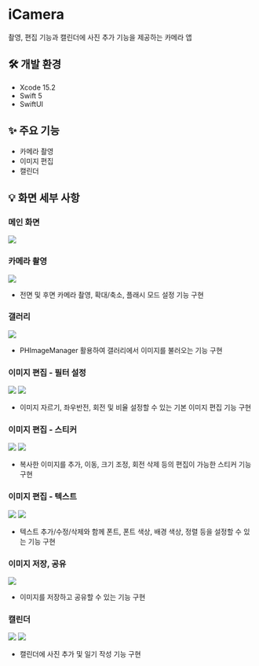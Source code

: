 # iCamera
촬영, 편집 기능과 캘린더에 사진 추가 기능을 제공하는 카메라 앱  

## 🛠️ 개발 환경
- Xcode 15.2
- Swift 5
- SwiftUI

## ✨ 주요 기능
- 카메라 촬영
- 이미지 편집
- 캘린더

## 💡 화면 세부 사항  

### 메인 화면
![](https://img.notionusercontent.com/s3/prod-files-secure%2F1091fc86-e92a-4399-b516-6a4455563d80%2F6d148d2a-e6f3-417f-b2bc-e8fe9c01c794%2FGroup_29.png/size/w=1220?exp=1735991023&sig=-ECTKuJouXI-9QTONApbZS0ygqsDuH8KeNc_SZGpuwI)

### 카메라 촬영
![](https://img.notionusercontent.com/s3/prod-files-secure%2F1091fc86-e92a-4399-b516-6a4455563d80%2F5dde8bb2-77d2-445b-a44c-687e68ef6a65%2FGroup_44_(2).png/size/w=1220?exp=1735991054&sig=ayVzoPG_tEZwhdHDnQY2HpqkELXY9EzyokGBN1LRXT8)
- 전면 및 후면 카메라 촬영, 확대/축소, 플래시 모드 설정 기능 구현

### 갤러리
![](https://img.notionusercontent.com/s3/prod-files-secure%2F1091fc86-e92a-4399-b516-6a4455563d80%2F3ecba75a-77f7-440b-aa53-993a3d33115b%2FGroup_31_(2).png/size/w=1220?exp=1735991083&sig=FMpD-tJUMcNZKZYeUOAncOjO65rMuaxy5BxiJ6N4S30)
- PHImageManager 활용하여 갤러리에서 이미지를 불러오는 기능 구현

### 이미지 편집 - 필터 설정
![](https://img.notionusercontent.com/s3/prod-files-secure%2F1091fc86-e92a-4399-b516-6a4455563d80%2F04ef7486-466e-4b8f-8f47-317fe7d311cc%2FGroup_34_(2).png/size/w=1220?exp=1735991137&sig=ex6Y_j4T7iUzaIuACAj4JUprEm03R52Na_CQS8KhFLg)
![](https://img.notionusercontent.com/s3/prod-files-secure%2F1091fc86-e92a-4399-b516-6a4455563d80%2Fd4884b3d-e039-49cf-b005-4dc0ac505f56%2FGroup_35.png/size/w=1220?exp=1735991147&sig=ohIx0OAgMqOdHXszka-YbcBfoyP-8WgP5oDKPJ44eVw)
- 이미지 자르기, 좌우반전, 회전 및 비율 설정할 수 있는 기본 이미지 편집 기능 구현

### 이미지 편집 - 스티커
![](https://img.notionusercontent.com/s3/prod-files-secure%2F1091fc86-e92a-4399-b516-6a4455563d80%2F305d36a8-63fa-46cd-b032-5b55fdf24b65%2FGroup_36.png/size/w=1220?exp=1735991165&sig=jxKrgsIDt_t3Wl0dIhKEfaJw9fmEobT27qGjmd_9_AM)
![](https://img.notionusercontent.com/s3/prod-files-secure%2F1091fc86-e92a-4399-b516-6a4455563d80%2F9724b9d7-ec36-418e-b416-6ec7e766d250%2FGroup_37.png/size/w=1220?exp=1735991182&sig=7GdXflhxlBfTEsF3_m_c_yfULWhGLvIUXKr7Ef_9Ms4)
- 복사한 이미지를 추가, 이동, 크기 조정, 회전 삭제 등의 편집이 가능한 스티커 기능 구현

### 이미지 편집 - 텍스트
![](https://img.notionusercontent.com/s3/prod-files-secure%2F1091fc86-e92a-4399-b516-6a4455563d80%2F557e500d-f2a4-487f-8451-546db8dc22fa%2FGroup_38.png/size/w=1220?exp=1735991216&sig=CiaCGlU_xfEeBFGNfe24lq6MSwaHh7JcONasdruWeH4)
![](https://img.notionusercontent.com/s3/prod-files-secure%2F1091fc86-e92a-4399-b516-6a4455563d80%2Feb403661-2535-4b1c-8c6b-98ede5367895%2FGroup_41.png/size/w=1220?exp=1735991229&sig=F2dXqwOxo0IgNoWNyH00ttIAzLRh0mX3NeuFqUzfy0w)
- 텍스트 추가/수정/삭제와 함께 폰트, 폰트 색상, 배경 색상, 정렬 등을 설정할 수 있는 기능 구현

### 이미지 저장, 공유
![](https://img.notionusercontent.com/s3/prod-files-secure%2F1091fc86-e92a-4399-b516-6a4455563d80%2F019a9032-cfa1-4c16-9111-2c5ee68a4533%2FGroup_40.png/size/w=1220?exp=1735991256&sig=4z4VtvyvLv0Ly01TvjH1ZtC7ePiEllyUMTLybr3u0oU)
- 이미지를 저장하고 공유할 수 있는 기능 구현

### 캘린더
![](https://img.notionusercontent.com/s3/prod-files-secure%2F1091fc86-e92a-4399-b516-6a4455563d80%2F4ea369e3-01aa-4dc8-b6b7-d72f18503815%2FGroup_42_(1).png/size/w=1420?exp=1735991508&sig=Lgx9eKJox2euLgEWc3RQfJZgOtR2Jkl8nkrWOIKL8U4)
![](https://img.notionusercontent.com/s3/prod-files-secure%2F1091fc86-e92a-4399-b516-6a4455563d80%2Fe240459e-b9c4-4d27-92b5-150306b4f376%2FGroup_43.png/size/w=1420?exp=1735991533&sig=_QE-BL4AfXpUmUPDLnLBEyaDfFHaRjIv92AKS7GT3bA)
- 캘린더에 사진 추가 및 일기 작성 기능 구현


